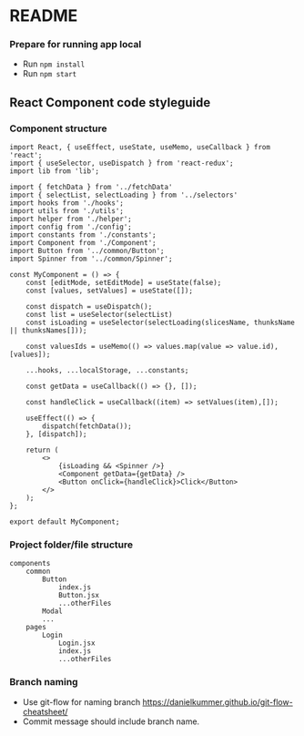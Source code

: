 # README #

### Prepare for running app local

* Run `npm install`<br />
* Run `npm start` <br />

## React Component code styleguide

### Component structure

    import React, { useEffect, useState, useMemo, useCallback } from 'react';
    import { useSelector, useDispatch } from 'react-redux';
    import lib from 'lib';
    
    import { fetchData } from '../fetchData'
    import { selectList, selectLoading } from '../selectors'
    import hooks from './hooks';
    import utils from './utils';
    import helper from './helper';
    import config from './config';
    import constants from './constants';
    import Component from './Component';
    import Button from '../common/Button';
    import Spinner from '../common/Spinner';

    const MyComponent = () => {
        const [editMode, setEditMode] = useState(false);
        const [values, setValues] = useState([]);

        const dispatch = useDispatch();
        const list = useSelector(selectList)
        const isLoading = useSelector(selectLoading(slicesName, thunksName || thunksNames[]));

        const valuesIds = useMemo(() => values.map(value => value.id), [values]);

        ...hooks, ...localStorage, ...constants;

        const getData = useCallback(() => {}, []);
        
        const handleClick = useCallback((item) => setValues(item),[]);
 
        useEffect(() => {
            dispatch(fetchData());
        }, [dispatch]);
        
        return (
            <>
                {isLoading && <Spinner />}
                <Component getData={getData} />
                <Button onClick={handleClick}>Click</Button>
            </>
        );
    };

    export default MyComponent;

### Project folder/file structure

    components
        common
            Button
                index.js
                Button.jsx
                ...otherFiles
            Modal
            ...
        pages
            Login
                Login.jsx
                index.js
                ...otherFiles


### Branch naming

* Use git-flow for naming branch https://danielkummer.github.io/git-flow-cheatsheet/
* Commit message should include branch name.
